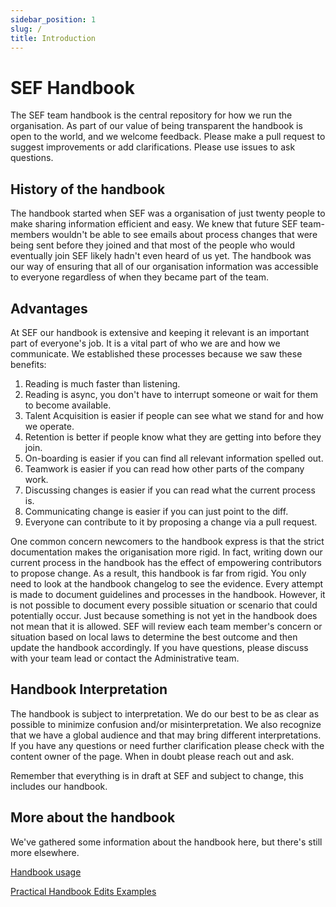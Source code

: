 ```yaml
---
sidebar_position: 1 
slug: /
title: Introduction
---
```


# SEF Handbook

The SEF team handbook is the central repository for how we run the organisation. As part of our value of being
transparent the handbook is open to the world, and we welcome feedback. Please make a pull request to suggest
improvements or add clarifications. Please use issues to ask questions.

## History of the handbook

The handbook started when SEF was a organisation of just twenty people to make sharing information efficient and easy.
We knew that future SEF team-members wouldn't be able to see emails about process changes that were being sent before
they joined and that most of the people who would eventually join SEF likely hadn't even heard of us yet. The handbook
was our way of ensuring that all of our organisation information was accessible to everyone regardless of when they
became part of the team.

## Advantages

At SEF our handbook is extensive and keeping it relevant is an important part of everyone's job. It is a vital part of
who we are and how we communicate. We established these processes because we saw these benefits:

1. Reading is much faster than listening.
1. Reading is async, you don't have to interrupt someone or wait for them to become available.
1. Talent Acquisition is easier if people can see what we stand for and how we operate.
1. Retention is better if people know what they are getting into before they join.
1. On-boarding is easier if you can find all relevant information spelled out.
1. Teamwork is easier if you can read how other parts of the company work.
1. Discussing changes is easier if you can read what the current process is.
1. Communicating change is easier if you can just point to the diff.
1. Everyone can contribute to it by proposing a change via a pull request.

One common concern newcomers to the handbook express is that the strict documentation makes the origanisation more
rigid. In fact, writing down our current process in the handbook has the effect of empowering contributors to propose
change. As a result, this handbook is far from rigid. You only need to look at the handbook changelog to see the
evidence. Every attempt is made to document guidelines and processes in the handbook. However, it is not possible to
document every possible situation or scenario that could potentially occur. Just because something is not yet in the
handbook does not mean that it is allowed. SEF will review each team member's concern or situation based on local laws
to determine the best outcome and then update the handbook accordingly. If you have questions, please discuss with your
team lead or contact the Administrative team.

## Handbook Interpretation

The handbook is subject to interpretation. We do our best to be as clear as possible to minimize confusion and/or
misinterpretation. We also recognize that we have a global audience and that may bring different interpretations. If you
have any questions or need further clarification please check with the content owner of the page. When in doubt please
reach out and ask.

Remember that everything is in draft at SEF and subject to change, this includes our handbook.

## More about the handbook

We've gathered some information about the handbook here, but there's still more elsewhere.

[Handbook usage](/organisation/handbook/usage/)

[Practical Handbook Edits Examples](/organisation/handbook/practical-handbook-edits/)





